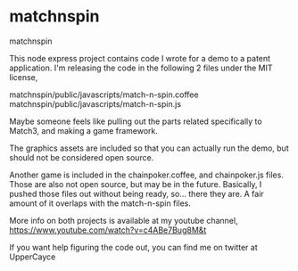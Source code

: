 # matchnspin
matchnspin

This node express project contains code I wrote for a demo to a patent application. I'm releasing the code in the following 2 files under the MIT license,

matchnspin/public/javascripts/match-n-spin.coffee
matchnspin/public/javascripts/match-n-spin.js

Maybe someone feels like pulling out the parts related specifically to Match3, and making a game framework.

The graphics assets are included so that you can actually run the demo, but should not be considered open source.

Another game is included in the chainpoker.coffee, and chainpoker.js files. Those are also not open source, but may be in the future. 
Basically, I pushed those files out without being ready, so... there they are. A fair amount of it overlaps with the match-n-spin files.

More info on both projects is available at my youtube channel, https://www.youtube.com/watch?v=c4ABe7Bug8M&t

If you want help figuring the code out, you can find me on twitter at UpperCayce
